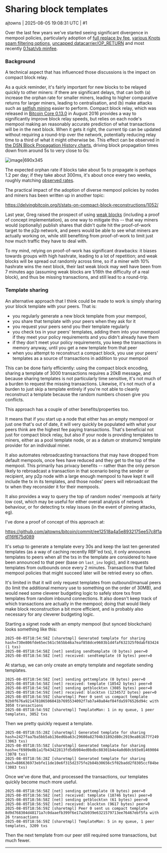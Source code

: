 # Sharing block templates

ajtowns | 2025-08-05 19:08:31 UTC | #1

Over the last few years we've started seeing significant divergence in mempool policies, particularly adoption of [full replace by fee](https://github.com/bitcoin/bitcoin/pull/25353), [various Knots spam filtering options](https://github.com/bitcoinknots/bitcoin/releases/tag/v26.1.knots20240513), [uncapped datacarrier/OP_RETURN](https://github.com/bitcoin/bitcoin/pull/32406) and most recently [0.1sat/vb minfee](https://github.com/bitcoin/bitcoin/pull/32959). 

### Background

A technical aspect that has influenced those discussions is the impact on compact block relay.

As a quick reminder, it's fairly important for new blocks to be relayed quickly to other miners: if there are significant delays, that can both (a) increase the orphan rate for smaller miners, leading to higher comparative returns for larger miners, leading to centralisation, and (b) make attacks such as [selfish mining](https://delvingbitcoin.org/t/where-does-the-33-33-threshold-for-selfish-mining-come-from/1757) easier to perform. Compact block relay, which was released in [Bitcoin Core 0.13.0](https://bitcoincore.org/en/releases/0.13.0/) in August 2016 provides a way to significantly improve block relay speeds, but relies on each node's mempool making an reasonably accurate prediction of what transactions will be in the next block. When it gets it right, the current tip can be updated without requiring a round-trip over the network, potentially reducing relay time to a third of what it might otherwise be. This effect can be observed in [the DSN Block Propagation History charts](https://www.dsn.kastel.kit.edu/bitcoin/#propagation), driving block propagation times down from around 5s to very close to 0s:

![image|690x345](upload://iKsdFff7t3D9QCYfn6q73PpWnPG.png)

The expected orphan rate if blocks take about 5s to propagate is perhaps 1.2 per day; if they take about 300ms, it's about once every two weeks, roughly matching [observed rates](https://delvingbitcoin.org/t/where-does-the-33-33-threshold-for-selfish-mining-come-from/1757/5).

The practical impact of the adoption of diverse mempool policies by nodes and miners has been written up in another topic:

https://delvingbitcoin.org/t/stats-on-compact-block-reconstructions/1052/

Last year, Greg raised the prospect of using [weak blocks](https://delvingbitcoin.org/t/second-look-at-weak-blocks/805) (including a proof of concept implementation), as one way to mitigate this -- that way miners would (optionally) publish shares that didn't quite hit the proof-of-work target to the p2p network, and peers would be able to see what miners are actually working on, while still benefiting from proof-of-work to limit just how much traffic they have to deal with. 

To my mind, relying on proof-of-work has significant drawbacks: it biases towards groups with high hashrate, leading to a lot of repetition; and weak blocks will be spread out randomly across time, so if a miner with 10% hashrate wins the next block, their last weak block may well have been from 7 minutes ago (assuming weak blocks are 1/16th the difficulty of a real block), and thus be missing transactions, and still lead to a round-trip.

### Template sharing

An alternative approach that I think could be made to work is simply sharing your block template with your peers. That is:

 * you regularly generate a new block template from your mempool, 
 * you share that template with your peers when they ask for it
 * you request your peers send you their template regularly
 * you check txs in your peers' templates, adding them into your mempool if they meet your policy requirements and you didn't already have them
 * if they don't meet your policy requirements, you keep the transactions in memory anyway, until you get a new template from that peer
 * when you attempt to reconstruct a compact block, you use your peers' templates as a source of transactions in addition to your mempool

This can be done fairly efficiently: using the compact block encoding, sharing a template of 3000 transactions requires a 20kB message, and because sharing templates is not particularly time sensitive, it's not much of a burden to request the missing transactions. Likewise, it's not much of a burden to just skip a template entirely if you're not able to cleanly reconstruct a template because the random numbers chosen give you conflicts.

This approach has a couple of other benefits/properties too.

It means that if you start up a node that either has an empty mempool or just one that's out of date, it will very quickly be populated with what your peers think are the highest fee paying transactions. That's beneficial not just for compact block relay, but also if your node is providing templates to miners, either as a pool template node, or as a datum or stratumv2 template provider for an individual miner.

It also automates rebroadcasting transactions that may have dropped from default mempools, once fees have reduced and they get to the top of the mempool. This primarily has privacy benefits -- rather than the only person likely to rebroadcast a transaction in that scenario being the sender or recipient, any p2p node with a large enough mempool to have kept it will include the tx in its templates, and those nodes' peers will rebroadcast the tx when they reconsider it for their mempools.

It also provides a way to query the top of random nodes' mempools at fairly low cost, which may be useful for either overall analysis of network behaviour, or for detecting tx relay issues (in the event of pinning attacks, eg).

I've done a proof of concept of this approach at:

https://github.com/ajtowns/bitcoin/commit/ee12518a4a5e8932175ee57c8f1ad116f675d089

It's setup to generate a template every 30s and keep the last ten generated templates (as a way of caching recently RBF'ed txs), it only announces templates to peers when all the txs in the template are considered to have been announced to that peer (base on `last_inv` logic), and it requests templates from outbounds once every 2 minutes. Transactions that failed mempool policies that might succeed later will be retried every so often.

It's limited in that it will only request templates from outbound/manual peers (to limit the additional memory use to something on the order of 30MB), and would need some cleverer budgeting logic to safely store txs from templates from random inbound connections. It also doesn't keep track of which transactions are actually in the mempool; doing that would likely make block reconstruction a bit more efficient, and is probably also necessary for any cleverer budgeting logic.

Starting a signet node with an empty mempool (but synced blockchain) looks something like this:

```
2025-08-05T18:54:58Z [sharetmpl] Generated template for sharing hash=730e806fde65ec561c565bb46a7eaf858dce9603b1d4faf632325f0dabf83424 (1 txs)
2025-08-05T18:54:58Z [net] sending sendtemplate (0 bytes) peer=0
2025-08-05T18:54:58Z [net] received: sendtemplate (0 bytes) peer=0
```

At startup, we can only create an empty template and negotiate sending templates.

```
2025-08-05T18:54:58Z [net] sending gettemplate (0 bytes) peer=0
2025-08-05T18:54:58Z [net] received: template (18542 bytes) peer=0
2025-08-05T18:54:58Z [net] sending getblocktxn (3085 bytes) peer=0
2025-08-05T18:54:59Z [net] received: blocktxn (1234572 bytes) peer=0
2025-08-05T18:54:59Z [sharetmpl] Peer 0 sent us compact template 92b0f676a921478106506041b7695534092f7ab7a40a84ef84fda5976526d94c with 3050 transactions
2025-08-05T18:54:59Z [sharetmpl] TemplateMan: 1 in my queue, 1 peer templates, 3052 txs
```

Then we pretty quickly request a template.

```
2025-08-05T18:55:28Z [sharetmpl] Generated template for sharing hash=2427faa7ba5bb5ab136ed6ba63c29600a82704b31892d80c2919ea861677f249 (3063 txs)
2025-08-05T18:55:58Z [sharetmpl] Generated template for sharing hash=cf6989e8b1a1fb43422813fd5db984ed0bdbc88301b4e4a0d60cb93e01469004 (3078 txs)
2025-08-05T18:56:28Z [sharetmpl] Generated template for sharing hash=886636973ebfe11de10e6f315d2375fe2b84b30656c5f02badd2f8305ccf84be (3083 txs)
```

Once we've done that, and processed the transactions, our templates quickly become much more useful.

```
2025-08-05T18:56:58Z [net] sending gettemplate (0 bytes) peer=0
2025-08-05T18:56:58Z [net] received: template (18746 bytes) peer=0
2025-08-05T18:56:58Z [net] sending getblocktxn (61 bytes) peer=0
2025-08-05T18:56:59Z [net] received: blocktxn (9617 bytes) peer=0
2025-08-05T18:56:59Z [sharetmpl] Peer 0 sent us compact template 8d9d768304d48171a7c0daaefb399f6e17a2b939e6321579713ee76467ebf5fa with 26 transactions
2025-08-05T18:56:59Z [sharetmpl] TemplateMan: 5 in my queue, 1 peer templates, 3209 txs
```

Then the next template from our peer still required some transactions, but much fewer.

-------------------------


